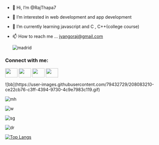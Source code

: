 - 👋 Hi, I’m @RajThapa7
- 👀 I’m interested in web development and app development
- 🌱 I’m currently learning javascript and C , C++(college course)
- 📫 How to reach me ... jyangoraj@gmail.com



  ![madrid](https://user-images.githubusercontent.com/79432729/208078581-94680c6d-9ada-4c63-aa7a-32d33667e25b.gif)



<h3 align="left">Connect with me:</h3>
<p align="left">
<a href="your link" target="blank"><img align="center" src="https://cdn.jsdelivr.net/npm/simple-icons@3.0.1/icons/twitter.svg" alt="" height="30" width="40" /></a>
<a href="your link" target="blank"><img align="center" src="https://cdn.jsdelivr.net/npm/simple-icons@3.0.1/icons/linkedin.svg" alt="" height="30" width="40" /></a>
<a href="your link" target="blank"><img align="center" src="https://cdn.jsdelivr.net/npm/simple-icons@3.0.1/icons/instagram.svg" alt="" height="30" width="40" /></a>
<a href="your link" target="blank"><img align="center" src="https://cdn.jsdelivr.net/npm/simple-icons@3.0.1/icons/youtube.svg" alt="" height="30" width="40" /></a>
</p>
![bb](https://user-images.githubusercontent.com/79432729/208083210-ce22cb76-c3ff-4394-9730-4c9e7983c119.gif)

![mh](https://user-images.githubusercontent.com/79432729/208083237-a82bc532-4136-4379-8a45-86fef290d562.gif)

![w](https://user-images.githubusercontent.com/79432729/208083257-d4b9794f-8b84-4970-8290-e0ea1aaa23c0.gif)

![sg](https://user-images.githubusercontent.com/79432729/208083274-64138299-fe03-460a-99e2-d45982bf8997.gif)

![dr](https://user-images.githubusercontent.com/79432729/208083223-68929673-4e4b-4c92-97f0-75b11387089b.gif)

<!---top language --->
[![Top Langs](https://github-readme-stats.vercel.app/api/top-langs/?username=RajThapa7&layout=compact)](https://github.com/anuraghazra/github-readme-stats)

<!---
RajThapa7/RajThapa7 is a ✨ special ✨ repository because its `README.md` (this file) appears on your GitHub profile.
You can click the Preview link to take a look at your changes.
--->
